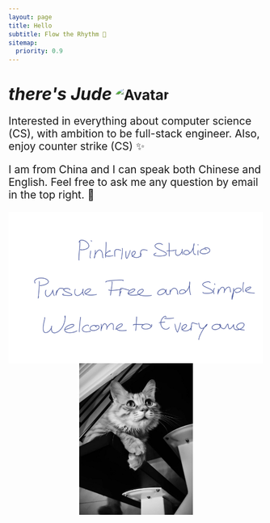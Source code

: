 ```yaml
---
layout: page
title: Hello
subtitle: Flow the Rhythm 👻
sitemap:
  priority: 0.9
---
```

 
<h1> <font style="font-weight: 500, bold; font-style: italic; font-size: 1.2em;">there's Jude  </font><img src="https://avatars.githubusercontent.com/u/50662650?v=4" alt="Avatar" style="border-radius:50%; width:55px; display:inline;">   </h1>
<p style="font-size: 1.5em">
	Interested in everything about computer science (CS), with ambition to be full-stack engineer. Also, enjoy counter strike (CS) ✨ 
</p>
<p style="font-size: 1.5em">
	I am from China and I can speak both Chinese and English. Feel free to ask me any question by email in the top right. 👏	
</p>
<p>
	<div class="row" align="center">
	<img src="https://raw.githubusercontent.com/PinkR1ver/ImageHosting/90fc7de607087218ec32dba6a0205517343f7678/Home/pinkr1ver.svg" alt="PinkR1ver Studio" align="left" width="auto" height="300">
	<img src="https://github.com/PinkR1ver/ImageHosting/blob/main/Home/Maoqiu.jpg?raw=true" alt="Maoqiu"  width="auto" height="300">
	</div>
</p>